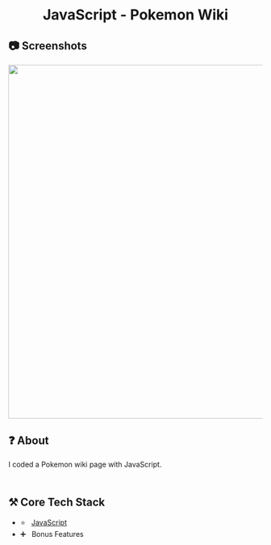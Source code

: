 <h1 align="center">
   JavaScript - Pokemon Wiki
</h1>

<h2>
📷 Screenshots
</h2>

<p align="center">
  <img src="https://github.com/ozkannbuyuk/js-pokemon-wiki/assets/111967202/e92c62fb-8134-43c0-876c-9582dd391b9e" width="700" />
</p>

<h2>
❓ About
</h2>

I coded a Pokemon wiki page with JavaScript.

<h2>
<br />
⚒️ Core Tech Stack
</h2>

- ⭐️ &nbsp; [JavaScript](https://www.javascript.com)
- ➕ &nbsp; Bonus Features
